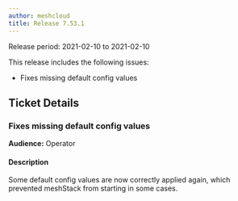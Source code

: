 ```yaml
---
author: meshcloud
title: Release 7.53.1
---
```


Release period: 2021-02-10 to 2021-02-10

This release includes the following issues:
* Fixes missing default config values
<!--truncate-->

## Ticket Details
### Fixes missing default config values
**Audience:** Operator


#### Description
Some default config values are now correctly applied again, which prevented meshStack from starting in some cases.

